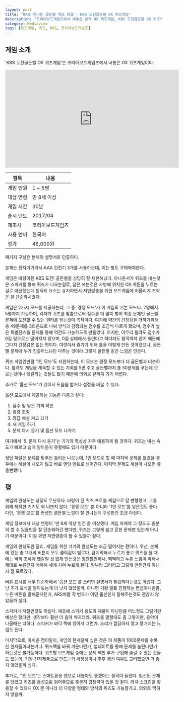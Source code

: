 ```yaml
---
layout: post
title: "OX로 만나는 골든벨 퀴즈 대결 - KBS 도전골든벨 OX 퀴즈게임"
description: "코리아보드게임즈에서 내놓은 본격 OX 퀴즈게임, KBS 도전골든벨 OX 퀴즈게임을 해봤다."
category: Mediaview
tags: [보드게임, 퀴즈, KBS, 코리아보드게임즈]
---
```


## 게임 소개

'KBS 도전골든벨 OX 퀴즈게임'은 코리아보드게임즈에서 내놓은 OX 퀴즈게임이다.

<div style="text-align: center;"></div>
<iframe width="560" height="315" src="https://www.youtube.com/embed/ue-OrvCRge4" frameborder="0" allowfullscreen></iframe>

항목      | 내용
----------|-------------------
게임 인원 | 1 ~ 5명
대상 연령 | 만 8세 이상
게임 시간 | 30분
출시 년도 | 2017/04
제조사    | 코리아보드게임즈
사용 언어 | 한국어
정가      | 46,000원

패키지 구성은 본체와 설명서로 단촐하다.

본체는 전자기기라서 AAA 건전기 3개를 사용하는데, 이는 별도 구매해야한다.

게임은 바탕이된 KBS 도전! 골든벨을 상당히 잘 재현해냈다.
아나운서가 퀴즈를 내는것은 스피커를 통해 퀴즈가 나오는걸로,
답은 쓰는것은 사방에 위치한 OX 버튼을 누르는걸로 대신했는데
원작의 요소는 유지하면서 저연령층을 위한 보드게임에 어울리게 조작은 잘 단순화시켰다.

게임은 2가지 모드를 제공하는데, 그 중 '경쟁 모드'가 이 게임의 기본 모드다.
2명에서 5명까지 가능하며,
각자가 퀴즈를 맞춤으로써 점수를 더 많이 벌어 최종 문제인 골든벨 문제에 도전할 수 있는 권리를 얻는것이 목적이다.
여기에 약간의 긴장감을 더하기위해 총 49문제를 3라운드로 나눠 방식과 감정되는 점수를 조금씩 다르게 했으며, 점수가 높은 특별찬스를 문제를 통해 역전도 가능하도록 만들었다.
하지만, 아무리 틀려도 점수가 0점 밑으로는 떨어지지 않으며,
0점 상태에서 틀린다고 하더라도 탈락하지 않기 때문에 그다지 긴장감은 없는 편이다.
여럿이서 즐기기 위해 룰을 이렇게 만든 것이겠으나,
골든벨 문제에 누가 진출하느냐만 다투는 것이라 그렇게 골든벨 같은 느낌은 안든다.

퀴즈 게임인만큼 '1인 모드'도 지원하는데,
이 모드는 경쟁 모드보다 더 골든벨과 비슷하다.
틀려도 게임을 계속할 수 있는 기회를 5번 주고 골든벨까지 총 50문제를 푸는데
모르는것이나 헷갈리는 것들도 많기 때문에 의외로 끝까지 가기 어렵다.

추가로 '옵션 모드'가 있어서 도움을 받거나 설정을 바꿀 수 있다.

옵션 모드에서 제공하는 기능은 다음과 같다:

1. 점수 및 남은 기회 확인
2. 음량 조절
3. 정답 해설 켜고 끄기
4. 새 게임 하기
5. 문제 다시 듣기 및 옵션 모드 나가기

여기에서 '5. 문제 다시 듣기'는 기기의 특성상 자주 애용하게 될 것이다.
퀴즈는 내는 속도가 빠르고 쉽게 알아듣지 못할때도 있기 때문이다.

정답 해설은 문제를 맞추든 틀리든 나오는데,
1인 모드로 할 때 마지막 문제를 틀렸을 경우에는 해설이 나오지 않고 바로 엔딩 멘트로 넘어간다.
마지막 문제도 해설이 나오면 좋을뻔했다.


## 평

게임의 완성도는 상당히 무난하다.
바탕이 된 퀴즈 프로를 게임으로 잘 변형했고,
그를 위해 제작한 기기도 썩 나쁘지 않다.
'경쟁 모드' 뿐 아니라 '1인 모드'를 넣은것도 좋다.
다만, '경쟁 모드'를 컨셉인 골든벨 느낌이 잘 안나는게 구성한건 조금 아쉽다.

게임 정보에서 대상 연령이 '만 8세 이상'인건 좀 이상했다.
게임 자체야 그 정도도 충분히 할 수 있을만큼 잘 단순화하긴 했다만,
퀴즈는 그렇게 쉽고 흔한 문제만 있는게 아니기 때문이다.
이걸 과연 저연령층이 풀 수 있을까 싶다.

게임의 완성도완 달리, 게임을 위한 기기의 완성도는 조금 떨어지는 편이다.
우선, 본체에 있는 총 11개의 버튼이 모두 클릭감이 별로다.
큼지막해서 누르기 좋고 퀴즈를 풀 때에는 딱히 조작에 헷갈릴 것 없게 만든것은 칭찬할만하나,
뻑뻑하고 누른 느낌이 약해서 제대로 누른건지 애매해 세게 치며 누르게 된다.
일부러 그러라고 그렇게 만든건지 아닌지 잘 모르겠다.

버튼 표시를 너무 단순화해서 '옵션 모드'를 쓰려면 설명서가 필요하다는것도 아쉽다.
그냥 추가 표식을 달아놓는게 더 낫지 않았을까.
아니면 기왕 말로 진행하는 컨셉이니만큼, 누른 버튼을 말해준다던가, ARS처럼 각 번호가 어떤 옵션인지 말해주는것도 괜찮지 않았을까 싶다.

스피커가 저질인것도 아쉽다.
애초에 스피커 용도의 제품이 아닌만큼 어느정도 그럴거란 예상은 했다만, 생각보다 훨씬 더 음이 깨지더라.
퀴즈를 말할때도 좀 그렇지만, 음악이 나올때는 더하다.
스피커가 바닥 쪽에 있어서 그런가.
소리가 깔끔하지 않고 뭉개지는 느낌도 든다.

마지막으로, 아쉬운 점이랄까, 게임의 한계랄까 싶은 것은
이 제품이 1000문제를 수록한 완제품이라는거다.
퀴즈팩을 바꿔 끼운다던가, 업데이트를 통해 문제를 늘린다던가 하는것은 불가능하다.
퀴즈형 보드게임 중에는 문제 팩만 추가 구입해 즐길 수 있는 것들도 있는데,
기왕 전자제품으로 만드는거 확장성이나 추후 갱신 여부도 고려했으면 더 좋지 않았을까 싶다.

추가로, '1인 모드'는 스마트폰용 앱으로 내놓아도 좋겠다는 생각이 들었다.
엄선된 문제를 담았고 퀴즈를 음성으로 읽어주므로 충분히 경쟁력이 있을 것 같다.
터치 스크린을 활용할 수 있으니 OX 뿐 아니라 더 다양한 형태와 방식의 퀴즈도 가능할거고.
의외로 먹히지 않을까.
